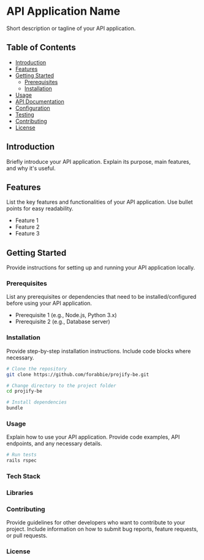 # API Application Name

Short description or tagline of your API application.

## Table of Contents

- [Introduction](#introduction)
- [Features](#features)
- [Getting Started](#getting-started)
  - [Prerequisites](#prerequisites)
  - [Installation](#installation)
- [Usage](#usage)
- [API Documentation](#api-documentation)
- [Configuration](#configuration)
- [Testing](#testing)
- [Contributing](#contributing)
- [License](#license)

## Introduction

Briefly introduce your API application. Explain its purpose, main features, and why it's useful.

## Features

List the key features and functionalities of your API application. Use bullet points for easy readability.

- Feature 1
- Feature 2
- Feature 3

## Getting Started

Provide instructions for setting up and running your API application locally.

### Prerequisites

List any prerequisites or dependencies that need to be installed/configured before using your API application.

- Prerequisite 1 (e.g., Node.js, Python 3.x)
- Prerequisite 2 (e.g., Database server)

### Installation

Provide step-by-step installation instructions. Include code blocks where necessary.

```bash
# Clone the repository
git clone https://github.com/forabbie/projify-be.git

# Change directory to the project folder
cd projify-be

# Install dependencies
bundle
```

### Usage

Explain how to use your API application. Provide code examples, API endpoints, and any necessary details.

```bash
# Run tests
rails rspec
```

### Tech Stack

### Libraries

### Contributing

Provide guidelines for other developers who want to contribute to your project. Include information on how to submit bug reports, feature requests, or pull requests.

### License

